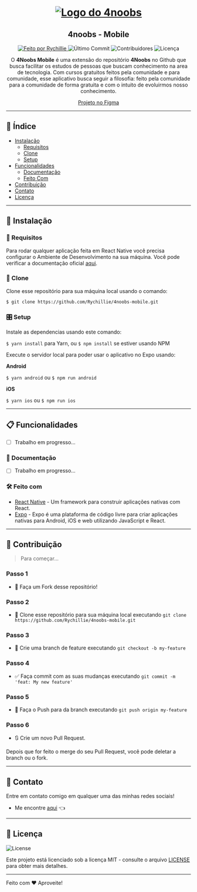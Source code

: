 <h1 align="center">
  <a href="https://github.com/Rychillie/4noobs-mobile">
    <img alt="Logo do 4noobs" src="./readme/logo.png">
  </a>
</h1>

<h2 align="center">
  4noobs - Mobile
</h2>

<p align="center">
  <a href="https://github.com/Rychillie">
    <img alt="Feito por Rychillie" src="https://img.shields.io/badge/made%20by-Rychillie-8743CC">
  </a>

  <img alt="Último Commit" src="https://img.shields.io/github/last-commit/Rychillie/4noobs-mobile?color=8743CC">

  <img alt="Contribuidores" src="https://img.shields.io/github/contributors/Rychillie/4noobs-mobile?color=8743CC">

  <img alt="Licença" src="https://img.shields.io/badge/license-MIT-%2304D361?color=8743CC">
</p>

<p align="center">O <strong>4Noobs Mobile</strong> é uma extensão do repositório <strong>4Noobs</strong> no Github que busca facilitar os estudos de pessoas que buscam conhecimento na area de tecnologia. Com cursos gratuitos feitos pela comunidade e para comunidade, esse aplicativo busca seguir a filosofia: feito pela comunidade para a comunidade de forma gratuita e com o intuito de evoluirmos nosso conhecimento.</p>

<p align="center">
  <a href="https://www.figma.com/file/TFnYLZ5GkWywneNoSH0bof/4noobs-App?node-id=0%3A1">Projeto no Figma</a>
</p>

---

## 🔖 Índice

<ul>
  <li>
    <a href="#-instalação">Instalação</a>
    <ul>
      <li><a href="#-requisitos">Requisitos</a></li>
      <li><a href="#-clone">Clone</a></li>
      <li><a href="#-setup">Setup</a></li>
    </ul>
  </li>
  <li>
    <a href="#-funcionalidades">Funcionalidades</a>
    <ul>
      <li><a href="#-documentação">Documentação</a></li>
      <li><a href="#-feito-com">Feito Com</a></li>
    </ul>
  </li>
  <li><a href="#-contribuição">Contribuição</a></li>
  <li><a href="#-contato">Contato</a></li>
  <li><a href="#-licença">Licença</a></li>
</ul>

---

## 🚀 Instalação

### 📜 Requisitos

Para rodar qualquer aplicação feita em React Native você precisa configurar o Ambiente de Desenvolvimento na sua máquina. Você pode verificar a documentação oficial [aqui](https://reactnative.dev/docs/environment-setup).

### 👯 Clone

Clone esse repositório para sua máquina local usando o comando:

`$ git clone https://github.com/Rychillie/4noobs-mobile.git`

### 🎛 Setup

Instale as dependencias usando este comando:

`$ yarn install` para Yarn, ou `$ npm install` se estiver usando NPM

Execute o servidor local para poder usar o aplicativo no Expo usando:

**Android**

`$ yarn android` ou `$ npm run android`

**iOS**

`$ yarn ios` ou `$ npm run ios`

---

## 📋 Funcionalidades

- [ ] Trabalho em progresso...

### 📖 Documentação

- [ ] Trabalho em progresso...

### 🛠 Feito com

- [React Native](https://reactnative.dev/) - Um framework para construir aplicações nativas com React.
- [Expo](https://expo.io/) - Expo é uma plataforma de código livre para criar aplicações nativas para Android, iOS e web utilizando JavaScript e React.

---

## 🤔 Contribuição

> Para começar...

### Passo 1

- 🍴 Faça um Fork desse repositório!

### Passo 2

- 👯 Clone esse repositório para sua máquina local executando `git clone https://github.com/Rychillie/4noobs-mobile.git`

### Passo 3

- 🎋 Crie uma branch de feature executando `git checkout -b my-feature`

### Passo 4

- ✅ Faça commit com as suas mudanças executando `git commit -m 'feat: My new feature'`

### Passo 5

- 📌 Faça o Push para da branch executando `git push origin my-feature`

### Passo 6

- 🔃 Crie um novo Pull Request.

Depois que for feito o merge do seu Pull Request, você pode deletar a branch ou o fork.

---

## 📌 Contato

Entre em contato comigo em qualquer uma das minhas redes sociais!

- Me encontre [aqui](https://alll.ink/Rychillie) 👈

---

## 📝 Licença

<img alt="License" src="https://img.shields.io/badge/license-MIT-%2304D361?color=8743CC">

Este projeto está licenciado sob a licença MIT - consulte o arquivo [LICENSE](LICENSE) para obter mais detalhes.

---

Feito com ♥ Aproveite!
